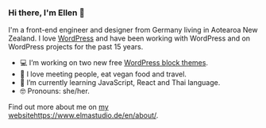 ### Hi there, I'm Ellen 👋

I'm a front-end engineer and designer from Germany living in Aotearoa New Zealand. I love [WordPress](https://github.com/WordPress) and have been working with WordPress and on WordPress projects for the past 15 years.

- 💻 I’m working on two new free [WordPress block themes](https://profiles.wordpress.org/elmastudio/#content-themes).
- 🌸 I love meeting people, eat vegan food and travel.
- 🌱 I’m currently learning JavaScript, React and Thai language.
- 🤓 Pronouns: she/her.

Find out more about me on [my website](https://www.elmastudio.de/en/about/)https://www.elmastudio.de/en/about/.
